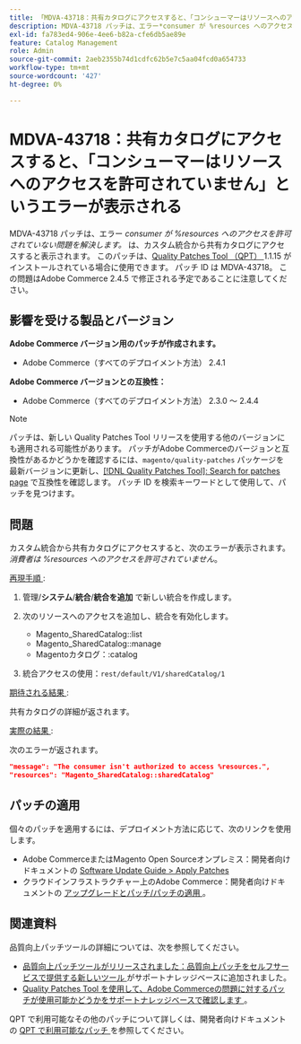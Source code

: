 ```yaml
---
title: 「MDVA-43718：共有カタログにアクセスすると、「コンシューマーはリソースへのアクセスを許可されていません」エラーが表示される」
description: MDVA-43718 パッチは、エラー*consumer が %resources へのアクセスを許可されていない問題を解決します。*は、カスタム統合から共有カタログにアクセスすると表示されます。 このパッチは、[Quality Patches Tool （QPT） ] （/help/announcements/adobe-commerce-announcements/magento-quality-patches-released-new-tool-to-self-serve-quality-patches.md） 1.1.15 がインストールされている場合に利用できます。 パッチ ID は MDVA-43718。 この問題はAdobe Commerce 2.4.5 で修正される予定であることに注意してください。
exl-id: fa783ed4-906e-4ee6-b82a-cfe6db5ae89e
feature: Catalog Management
role: Admin
source-git-commit: 2aeb2355b74d1cdfc62b5e7c5aa04fcd0a654733
workflow-type: tm+mt
source-wordcount: '427'
ht-degree: 0%

---
```


# MDVA-43718：共有カタログにアクセスすると、「コンシューマーはリソースへのアクセスを許可されていません」というエラーが表示される

MDVA-43718 パッチは、エラー *consumer が %resources へのアクセスを許可されていない問題を解決します。* は、カスタム統合から共有カタログにアクセスすると表示されます。 このパッチは、[Quality Patches Tool （QPT） ](/help/announcements/adobe-commerce-announcements/magento-quality-patches-released-new-tool-to-self-serve-quality-patches.md)1.1.15 がインストールされている場合に使用できます。 パッチ ID は MDVA-43718。 この問題はAdobe Commerce 2.4.5 で修正される予定であることに注意してください。

## 影響を受ける製品とバージョン

**Adobe Commerce バージョン用のパッチが作成されます。**

* Adobe Commerce（すべてのデプロイメント方法） 2.4.1

**Adobe Commerce バージョンとの互換性：**

* Adobe Commerce（すべてのデプロイメント方法） 2.3.0 ～ 2.4.4

>[!NOTE]
>
>パッチは、新しい Quality Patches Tool リリースを使用する他のバージョンにも適用される可能性があります。 パッチがAdobe Commerceのバージョンと互換性があるかどうかを確認するには、`magento/quality-patches` パッケージを最新バージョンに更新し、[[!DNL Quality Patches Tool]: Search for patches page](https://experienceleague.adobe.com/tools/commerce-quality-patches/index.html) で互換性を確認します。 パッチ ID を検索キーワードとして使用して、パッチを見つけます。

## 問題

カスタム統合から共有カタログにアクセスすると、次のエラーが表示されます。*消費者は %resources へのアクセスを許可されていません*。

<u> 再現手順 </u>:

1. 管理/**システム**/**統合**/**統合を追加** で新しい統合を作成します。
1. 次のリソースへのアクセスを追加し、統合を有効化します。

   * Magento_SharedCatalog::list
   * Magento_SharedCatalog::manage
   * Magentoカタログ：:catalog

1. 統合アクセスの使用：`rest/default/V1/sharedCatalog/1`

<u> 期待される結果 </u>:

共有カタログの詳細が返されます。

<u> 実際の結果 </u>:

次のエラーが返されます。

```JSON
"message": "The consumer isn't authorized to access %resources.",
"resources": "Magento_SharedCatalog::sharedCatalog"
```

## パッチの適用

個々のパッチを適用するには、デプロイメント方法に応じて、次のリンクを使用します。

* Adobe CommerceまたはMagento Open Sourceオンプレミス：開発者向けドキュメントの [Software Update Guide > Apply Patches](https://experienceleague.adobe.com/en/docs/commerce-operations/tools/quality-patches-tool/usage)
* クラウドインフラストラクチャー上のAdobe Commerce：開発者向けドキュメントの [ アップグレードとパッチ/パッチの適用 ](https://experienceleague.adobe.com/en/docs/commerce-cloud-service/user-guide/develop/upgrade/apply-patches)。

## 関連資料

品質向上パッチツールの詳細については、次を参照してください。

* [ 品質向上パッチツールがリリースされました：品質向上パッチをセルフサービスで提供する新しいツール ](/help/announcements/adobe-commerce-announcements/magento-quality-patches-released-new-tool-to-self-serve-quality-patches.md) がサポートナレッジベースに追加されました。
* [Quality Patches Tool を使用して、Adobe Commerceの問題に対するパッチが使用可能かどうかをサポートナレッジベースで確認します ](/help/support-tools/patches-available-in-qpt-tool/check-patch-for-magento-issue-with-magento-quality-patches.md)。

QPT で利用可能なその他のパッチについて詳しくは、開発者向けドキュメントの [QPT で利用可能なパッチ ](https://experienceleague.adobe.com/tools/commerce-quality-patches/index.html) を参照してください。
